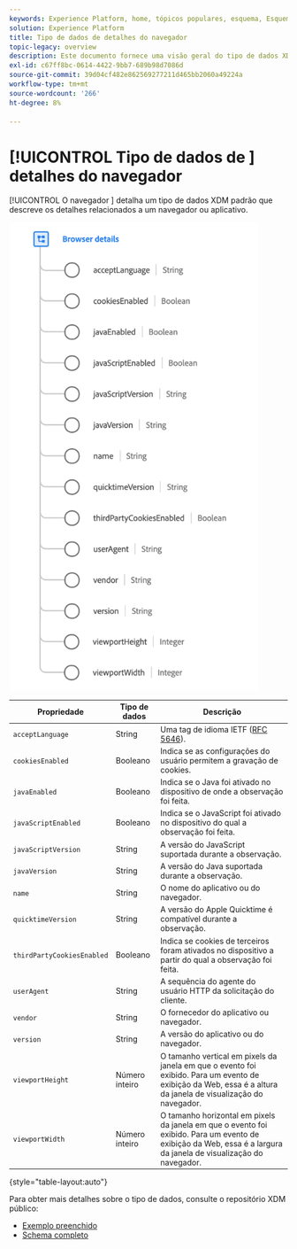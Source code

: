 ```yaml
---
keywords: Experience Platform, home, tópicos populares, esquema, Esquema, XDM, campos, esquemas, esquemas, navegador, detalhes do navegador, tipo de dados, tipo de dados, tipo de dados;
solution: Experience Platform
title: Tipo de dados de detalhes do navegador
topic-legacy: overview
description: Este documento fornece uma visão geral do tipo de dados XDM de detalhes do navegador.
exl-id: c67ff8bc-0614-4422-9bb7-689b98d7086d
source-git-commit: 39d04cf482e862569277211d465bb2060a49224a
workflow-type: tm+mt
source-wordcount: '266'
ht-degree: 8%

---
```


# [!UICONTROL Tipo de dados de ] detalhes do navegador

[!UICONTROL O navegador ] detalha um tipo de dados XDM padrão que descreve os detalhes relacionados a um navegador ou aplicativo.

<img src="../images/data-types/browser-details.png" width="450" /><br />

| Propriedade | Tipo de dados | Descrição |
| --- | --- | --- |
| `acceptLanguage` | String | Uma tag de idioma IETF ([RFC 5646](https://tools.ietf.org/html/rfc5646)). |
| `cookiesEnabled` | Booleano | Indica se as configurações do usuário permitem a gravação de cookies. |
| `javaEnabled` | Booleano | Indica se o Java foi ativado no dispositivo de onde a observação foi feita. |
| `javaScriptEnabled` | Booleano | Indica se o JavaScript foi ativado no dispositivo do qual a observação foi feita. |
| `javaScriptVersion` | String | A versão do JavaScript suportada durante a observação. |
| `javaVersion` | String | A versão do Java suportada durante a observação. |
| `name` | String | O nome do aplicativo ou do navegador. |
| `quicktimeVersion` | String | A versão do Apple Quicktime é compatível durante a observação. |
| `thirdPartyCookiesEnabled` | Booleano | Indica se cookies de terceiros foram ativados no dispositivo a partir do qual a observação foi feita. |
| `userAgent` | String | A sequência do agente do usuário HTTP da solicitação do cliente. |
| `vendor` | String | O fornecedor do aplicativo ou navegador. |
| `version` | String | A versão do aplicativo ou do navegador. |
| `viewportHeight` | Número inteiro | O tamanho vertical em pixels da janela em que o evento foi exibido. Para um evento de exibição da Web, essa é a altura da janela de visualização do navegador. |
| `viewportWidth` | Número inteiro | O tamanho horizontal em pixels da janela em que o evento foi exibido. Para um evento de exibição da Web, essa é a largura da janela de visualização do navegador. |

{style=&quot;table-layout:auto&quot;}

Para obter mais detalhes sobre o tipo de dados, consulte o repositório XDM público:

* [Exemplo preenchido](https://github.com/adobe/xdm/blob/master/components/datatypes/browserdetails.example.1.json)
* [Schema completo](https://github.com/adobe/xdm/blob/master/components/datatypes/browserdetails.schema.json)
